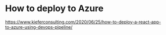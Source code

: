 # How to deploy to Azure

https://www.kieferconsulting.com/2020/06/25/how-to-deploy-a-react-app-to-azure-using-devops-pipeline/